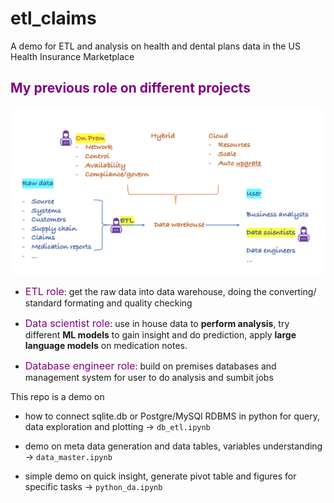 # etl_claims
A demo for ETL and analysis on health and dental plans data in the US Health Insurance Marketplace

 <h2 style="color:purple;" size = 3>My previous role on different projects</h2>

<p align="middle">
<img src="./img/pic1.png" alt="Alt text" title="Flow chart for study inclusion" width = 600></p>

- <font style="color:purple;" size = 3>ETL role</font>: get the raw data into data warehouse, doing the converting/ standard formating and quality checking
- <font style="color:purple;" size = 3>Data scientist role</font>: use in house data to **perform analysis**, try different **ML models** to gain insight and do prediction, apply **large language models** on medication notes. 

- <font style="color:purple;" size = 3>Database engineer role</font>: build on premises databases and management system for user to do analysis and sumbit jobs 


This repo is a demo on 
- how to connect sqlite.db or Postgre/MySQl RDBMS in python for query, data exploration and plotting -> `db_etl.ipynb`

- demo on meta data generation and data tables, variables understanding -> `data_master.ipynb`

- simple demo on quick insight, generate pivot table and figures for specific tasks -> `python_da.ipynb`

